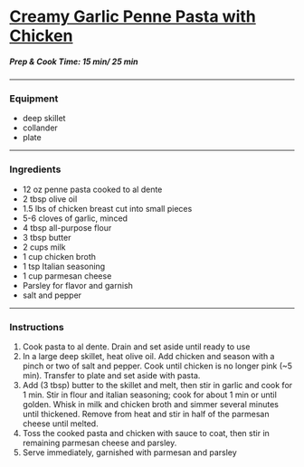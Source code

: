 # [Creamy Garlic Penne Pasta with Chicken](https://www.yellowblissroad.com/creamy-chicken-pesto-pasta/) 

##### Prep & Cook Time: 15 min/ 25 min 


------------------------------ 
### Equipment 
* deep skillet 
* collander  
* plate 
-------------------------------- 
### Ingredients 
* 12 oz penne pasta cooked to al dente 
* 2 tbsp olive oil 
* 1.5 lbs of chicken breast cut into small pieces 
* 5-6 cloves of garlic, minced 
* 4 tbsp all-purpose flour 
* 3 tbsp butter 
* 2 cups milk 
* 1 cup chicken broth 
* 1 tsp Italian seasoning 
* 1 cup parmesan cheese 
* Parsley for flavor and garnish 
* salt and pepper 
--------------------------------- 
### Instructions 
1. Cook pasta to al dente. Drain and set aside until ready to use 
2. In a large deep skillet, heat olive oil. Add chicken and season with a pinch or two of salt and pepper. Cook until chicken is no longer pink (~5 min). Transfer to plate and set aside with pasta. 
3. Add (3 tbsp) butter to the skillet and melt, then stir in garlic and cook for 1 min. Stir in flour and italian seasoning; cook for about 1 min or until golden. Whisk in milk and chicken broth and simmer several minutes until thickened. Remove from heat and stir in half of the parmesan cheese until melted. 
4. Toss the cooked pasta and chicken with sauce to coat, then stir in remaining parmesan cheese and parsley. 
5. Serve immediately, garnished with parmesan and parsley
